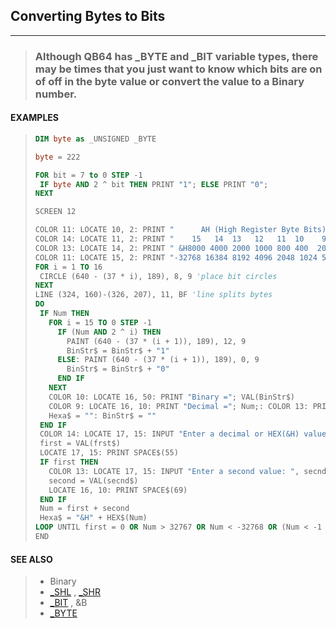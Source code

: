 ## Converting Bytes to Bits
---
<blockquote>

### Although QB64 has _BYTE and _BIT variable types, there may be times that you just want to know which bits are on of off in the byte value or convert the value to a Binary number.

</blockquote>

#### EXAMPLES

<blockquote>

```vb
DIM byte as _UNSIGNED _BYTE

byte = 222

FOR bit = 7 to 0 STEP -1
 IF byte AND 2 ^ bit THEN PRINT "1"; ELSE PRINT "0";
NEXT
```
  
```vb
SCREEN 12

COLOR 11: LOCATE 10, 2: PRINT "      AH (High Register Byte Bits)           AL (Low Register Byte Bits)"
COLOR 14: LOCATE 11, 2: PRINT "    15   14  13   12   11  10    9   8    7   6    5   4    3    2   1    0"
COLOR 13: LOCATE 14, 2: PRINT " &H8000 4000 2000 1000 800 400  200 100  80   40  20   10   8    4   2  &H1"
COLOR 11: LOCATE 15, 2: PRINT "-32768 16384 8192 4096 2048 1024 512 256 128  64  32   16   8    4   2    1"
FOR i = 1 TO 16
 CIRCLE (640 - (37 * i), 189), 8, 9 'place bit circles
NEXT
LINE (324, 160)-(326, 207), 11, BF 'line splits bytes
DO
 IF Num THEN
   FOR i = 15 TO 0 STEP -1
     IF (Num AND 2 ^ i) THEN
       PAINT (640 - (37 * (i + 1)), 189), 12, 9
       BinStr$ = BinStr$ + "1"
     ELSE: PAINT (640 - (37 * (i + 1)), 189), 0, 9
       BinStr$ = BinStr$ + "0"
     END IF
   NEXT
   COLOR 10: LOCATE 16, 50: PRINT "Binary ="; VAL(BinStr$)
   COLOR 9: LOCATE 16, 10: PRINT "Decimal ="; Num;: COLOR 13: PRINT "       Hex = "; Hexa$
   Hexa$ = "": BinStr$ = ""
 END IF
 COLOR 14: LOCATE 17, 15: INPUT "Enter a decimal or HEX(&H) value (0 Quits): ", frst$
 first = VAL(frst$)
 LOCATE 17, 15: PRINT SPACE$(55)
 IF first THEN
   COLOR 13: LOCATE 17, 15: INPUT "Enter a second value: ", secnd$
   second = VAL(secnd$)
   LOCATE 16, 10: PRINT SPACE$(69)
 END IF
 Num = first + second
 Hexa$ = "&H" + HEX$(Num)
LOOP UNTIL first = 0 OR Num > 32767 OR Num < -32768 OR (Num < -1 AND Num > -32768
END
```
  

</blockquote>

#### SEE ALSO

<blockquote>

* Binary
* [_SHL](./_SHL.md) , [_SHR](./_SHR.md)
* [_BIT](./_BIT.md) , &B
* [_BYTE](./_BYTE.md)

</blockquote>
